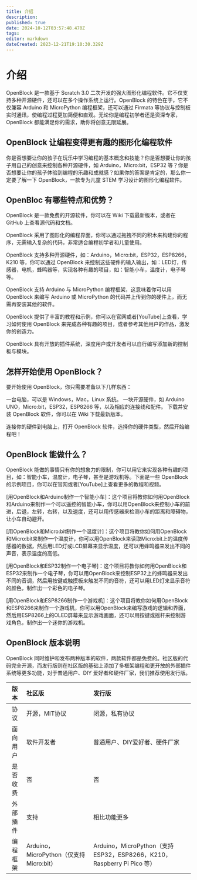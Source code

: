 ```yaml
---
title: 介绍
description: 
published: true
date: 2024-10-12T03:57:48.470Z
tags: 
editor: markdown
dateCreated: 2023-12-21T19:10:30.329Z
---
```


# 介绍

OpenBlock 是一款基于 Scratch 3.0 二次开发的强大图形化编程软件。它不仅支持多种开源硬件，还可以在多个操作系统上运行。OpenBlock 的特色在于，它不仅兼容 Arduino 和 MicroPython 编程框架，还可以通过 Firmata 等协议与控制板实时通讯，使编程过程更加简便和直观。无论你是编程初学者还是资深专家，OpenBlock 都能满足你的需求，助你将创意无限延展。

## OpenBlock 让编程变得更有趣的图形化编程软件

你是否想要让你的孩子在玩乐中学习编程的基本概念和技能？你是否想要让你的孩子用自己的创意来控制各种开源硬件，如 Arduino，Micro:bit，ESP32 等？你是否想要让你的孩子体验到编程的乐趣和成就感？如果你的答案是肯定的，那么你一定要了解一下 OpenBlock，一款专为儿童 STEM 学习设计的图形化编程软件。

## OpenBloc 有哪些特点和优势？

OpenBlock 是一款免费的开源软件，你可以在 Wiki 下载最新版本，或者在 GitHub 上查看源代码和文档。

OpenBlock 采用了图形化的编程界面，你可以通过拖拽不同的积木来构建你的程序，无需输入复杂的代码，非常适合编程初学者和儿童使用。

OpenBlock 支持多种开源硬件，如：Arduino，Micro:bit，ESP32，ESP8266，K210 等，你可以通过 OpenBlock 来控制这些硬件的输入输出，如：LED灯，传感器，电机，蜂鸣器等，实现各种有趣的项目，如：智能小车，温度计，电子琴等。

OpenBlock 支持 Arduino 与 MicroPython 编程框架，这意味着你可以用 OpenBlock 来编写 Arduino 或 MicroPython 的代码并上传到你的硬件上，而无需再安装其他的软件。

OpenBlock 提供了丰富的教程和示例，你可以在官网或者[YouTube]上查看，学习如何使用 OpenBlock 来完成各种有趣的项目，或者参考其他用户的作品，激发你的创造力。

OpenBlock 具有开放的插件系统，深度用户或开发者可以自行编写添加新的控制板与模块。

## 怎样开始使用 OpenBlock？

要开始使用 OpenBlock，你只需要准备以下几样东西：

一台电脑，可以是 Windows，Mac，Linux 系统。
一块开源硬件，如 Arduino UNO，Micro:bit，ESP32，ESP8266 等，以及相应的连接线和配件。
下载并安装 OpenBlock 软件，你可以在 Wiki 下载最新版本。

连接你的硬件到电脑上，打开 OpenBlock 软件，选择你的硬件类型，然后开始编程吧！

## OpenBlock 能做什么？

OpenBlock 能做的事情只有你的想象力的限制，你可以用它来实现各种有趣的项目，如：智能小车，温度计，电子琴，甚至是游戏机等。下面是一些 OpenBlock 的示例项目，你可以在官网或者[YouTube]上查看更多的教程和视频。

[用OpenBlock和Arduino制作一个智能小车]：这个项目将教你如何用OpenBlock和Arduino来制作一个可以遥控的智能小车，你可以用OpenBlock来控制小车的前进，后退，左转，右转，以及速度，还可以用传感器来检测小车的距离和障碍物，让小车自动避开。

[用OpenBlock和Micro:bit制作一个温度计]：这个项目将教你如何用OpenBlock和Micro:bit来制作一个温度计，你可以用OpenBlock来读取Micro:bit上的温度传感器的数据，然后用LED灯或LCD屏幕来显示温度，还可以用蜂鸣器来发出不同的声音，表示温度的高低。

[用OpenBlock和ESP32制作一个电子琴]：这个项目将教你如何用OpenBlock和ESP32来制作一个电子琴，你可以用OpenBlock来控制ESP32上的蜂鸣器来发出不同的音调，然后用按键或触摸板来触发不同的音符，还可以用LED灯来显示音符的颜色，制作出一个彩色的电子琴。

[用OpenBlock和ESP8266制作一个游戏机]：这个项目将教你如何用OpenBlock和ESP8266来制作一个游戏机，你可以用OpenBlock来编写游戏的逻辑和界面，然后用ESP8266上的OLED屏幕来显示游戏画面，还可以用按键或摇杆来控制游戏角色，制作出一个迷你的游戏机。

## OpenBlock 版本说明


OpenBlock 同时维护和发布两种版本的软件，两款软件都是免费的。社区版的代码完全开源，而发行版则在社区版的基础上添加了多框架编程和更开放的外部插件系统等更多功能，对于普通用户、DIY 爱好者和硬件厂家，我们推荐使用发行版。

| 版本 | 社区版 | 发行版 |
| :----: | :---- | :---- |
| 协议 | 开源，MIT协议 | 闭源，私有协议 |
| 面向用户 | 软件开发者 | 普通用户、DIY爱好者、硬件厂家 |
| 是否收费 | 否 | 否 |
| 外部插件 | 支持 | 相比功能更多 |
| 编程框架 | Arduino，MicroPython（仅支持 Micro:bit） | Arduino，MicroPython（支持 ESP32，ESP8266，K210， Raspberry Pi Pico 等） |
